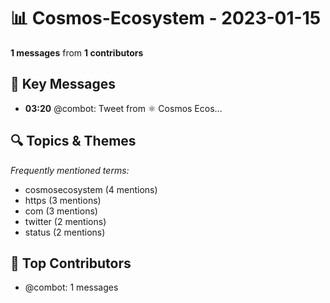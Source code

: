 # 📊 Cosmos-Ecosystem - 2023-01-15
**1 messages** from **1 contributors**

## 💬 Key Messages
- **03:20** @combot: [‌‌‌‌‎⁠](https://twitter.com/CosmosEcosystem/status/1614462367382773760)Tweet from ⚛️ Cosmos Ecos...

## 🔍 Topics & Themes
*Frequently mentioned terms:*
- cosmosecosystem (4 mentions)
- https (3 mentions)
- com (3 mentions)
- twitter (2 mentions)
- status (2 mentions)

## 👥 Top Contributors
- @combot: 1 messages